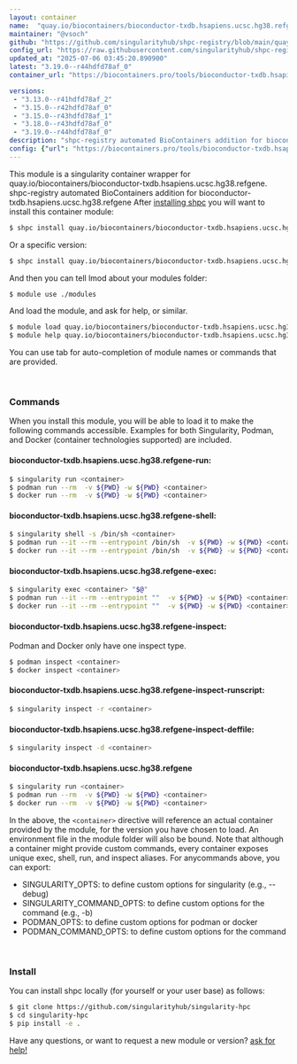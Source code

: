 ```yaml
---
layout: container
name:  "quay.io/biocontainers/bioconductor-txdb.hsapiens.ucsc.hg38.refgene"
maintainer: "@vsoch"
github: "https://github.com/singularityhub/shpc-registry/blob/main/quay.io/biocontainers/bioconductor-txdb.hsapiens.ucsc.hg38.refgene/container.yaml"
config_url: "https://raw.githubusercontent.com/singularityhub/shpc-registry/main/quay.io/biocontainers/bioconductor-txdb.hsapiens.ucsc.hg38.refgene/container.yaml"
updated_at: "2025-07-06 03:45:20.890900"
latest: "3.19.0--r44hdfd78af_0"
container_url: "https://biocontainers.pro/tools/bioconductor-txdb.hsapiens.ucsc.hg38.refgene"

versions:
 - "3.13.0--r41hdfd78af_2"
 - "3.15.0--r42hdfd78af_0"
 - "3.15.0--r43hdfd78af_1"
 - "3.18.0--r43hdfd78af_0"
 - "3.19.0--r44hdfd78af_0"
description: "shpc-registry automated BioContainers addition for bioconductor-txdb.hsapiens.ucsc.hg38.refgene"
config: {"url": "https://biocontainers.pro/tools/bioconductor-txdb.hsapiens.ucsc.hg38.refgene", "maintainer": "@vsoch", "description": "shpc-registry automated BioContainers addition for bioconductor-txdb.hsapiens.ucsc.hg38.refgene", "latest": {"3.19.0--r44hdfd78af_0": "sha256:5d800897149e1eb7b90ee9bb8d33ab877622c0a0646707f4bbb75aa6a079acd2"}, "tags": {"3.13.0--r41hdfd78af_2": "sha256:861e89ef1667c30f1a64d9c880b12fa09cb2bca78a08d22f26d351327154a71b", "3.15.0--r42hdfd78af_0": "sha256:b79dbbce19bce717dc33403f65aec07122d964117bde424e21cd7a3a75a365bc", "3.15.0--r43hdfd78af_1": "sha256:8c4c38b584f05b161f3a970c576b34db1e20ab55a72cfb93e57b4fe80e7201bb", "3.18.0--r43hdfd78af_0": "sha256:e0e8043dc1c60b87b828578bb428ff8c24c71168c0b2ff8b77d781120b1e7da8", "3.19.0--r44hdfd78af_0": "sha256:5d800897149e1eb7b90ee9bb8d33ab877622c0a0646707f4bbb75aa6a079acd2"}, "docker": "quay.io/biocontainers/bioconductor-txdb.hsapiens.ucsc.hg38.refgene"}
---
```


This module is a singularity container wrapper for quay.io/biocontainers/bioconductor-txdb.hsapiens.ucsc.hg38.refgene.
shpc-registry automated BioContainers addition for bioconductor-txdb.hsapiens.ucsc.hg38.refgene
After [installing shpc](#install) you will want to install this container module:


```bash
$ shpc install quay.io/biocontainers/bioconductor-txdb.hsapiens.ucsc.hg38.refgene
```

Or a specific version:

```bash
$ shpc install quay.io/biocontainers/bioconductor-txdb.hsapiens.ucsc.hg38.refgene:3.19.0--r44hdfd78af_0
```

And then you can tell lmod about your modules folder:

```bash
$ module use ./modules
```

And load the module, and ask for help, or similar.

```bash
$ module load quay.io/biocontainers/bioconductor-txdb.hsapiens.ucsc.hg38.refgene/3.19.0--r44hdfd78af_0
$ module help quay.io/biocontainers/bioconductor-txdb.hsapiens.ucsc.hg38.refgene/3.19.0--r44hdfd78af_0
```

You can use tab for auto-completion of module names or commands that are provided.

<br>

### Commands

When you install this module, you will be able to load it to make the following commands accessible.
Examples for both Singularity, Podman, and Docker (container technologies supported) are included.

#### bioconductor-txdb.hsapiens.ucsc.hg38.refgene-run:

```bash
$ singularity run <container>
$ podman run --rm  -v ${PWD} -w ${PWD} <container>
$ docker run --rm  -v ${PWD} -w ${PWD} <container>
```

#### bioconductor-txdb.hsapiens.ucsc.hg38.refgene-shell:

```bash
$ singularity shell -s /bin/sh <container>
$ podman run --it --rm --entrypoint /bin/sh  -v ${PWD} -w ${PWD} <container>
$ docker run --it --rm --entrypoint /bin/sh  -v ${PWD} -w ${PWD} <container>
```

#### bioconductor-txdb.hsapiens.ucsc.hg38.refgene-exec:

```bash
$ singularity exec <container> "$@"
$ podman run --it --rm --entrypoint ""  -v ${PWD} -w ${PWD} <container> "$@"
$ docker run --it --rm --entrypoint ""  -v ${PWD} -w ${PWD} <container> "$@"
```

#### bioconductor-txdb.hsapiens.ucsc.hg38.refgene-inspect:

Podman and Docker only have one inspect type.

```bash
$ podman inspect <container>
$ docker inspect <container>
```

#### bioconductor-txdb.hsapiens.ucsc.hg38.refgene-inspect-runscript:

```bash
$ singularity inspect -r <container>
```

#### bioconductor-txdb.hsapiens.ucsc.hg38.refgene-inspect-deffile:

```bash
$ singularity inspect -d <container>
```



#### bioconductor-txdb.hsapiens.ucsc.hg38.refgene

```bash
$ singularity run <container>
$ podman run --rm  -v ${PWD} -w ${PWD} <container>
$ docker run --rm  -v ${PWD} -w ${PWD} <container>
```


In the above, the `<container>` directive will reference an actual container provided
by the module, for the version you have chosen to load. An environment file in the
module folder will also be bound. Note that although a container
might provide custom commands, every container exposes unique exec, shell, run, and
inspect aliases. For anycommands above, you can export:

 - SINGULARITY_OPTS: to define custom options for singularity (e.g., --debug)
 - SINGULARITY_COMMAND_OPTS: to define custom options for the command (e.g., -b)
 - PODMAN_OPTS: to define custom options for podman or docker
 - PODMAN_COMMAND_OPTS: to define custom options for the command

<br>

### Install

You can install shpc locally (for yourself or your user base) as follows:

```bash
$ git clone https://github.com/singularityhub/singularity-hpc
$ cd singularity-hpc
$ pip install -e .
```

Have any questions, or want to request a new module or version? [ask for help!](https://github.com/singularityhub/singularity-hpc/issues)